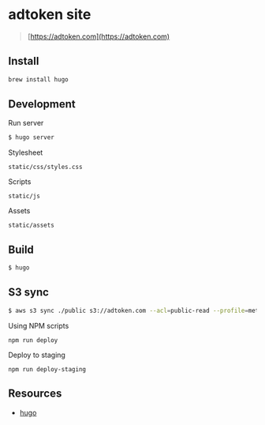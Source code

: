 # adtoken site

> [https://adtoken.com](https://adtoken.com)

## Install

```bash
brew install hugo
```

## Development

Run server

```bash
$ hugo server
```

Stylesheet

`static/css/styles.css`

Scripts

`static/js`

Assets

`static/assets`

## Build

```bash
$ hugo
```

## S3 sync

```bash
$ aws s3 sync ./public s3://adtoken.com --acl=public-read --profile=metax --region=us-west-2
```

Using NPM scripts

```
npm run deploy
```

Deploy to staging

```
npm run deploy-staging
```

## Resources

- [hugo](https://gohugo.io/)
